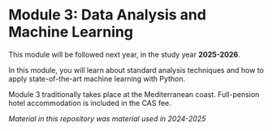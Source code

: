 # Module 3: Data Analysis and Machine Learning

This module will be followed next year, in the study year **2025-2026**.

In this module, you will learn about standard analysis techniques and how to apply state-of-the-art machine learning with Python.

Module 3 traditionally takes place at the Mediterranean coast. Full-pension hotel accommodation is included in the CAS fee.

*Material in this repository was material used in 2024-2025*
